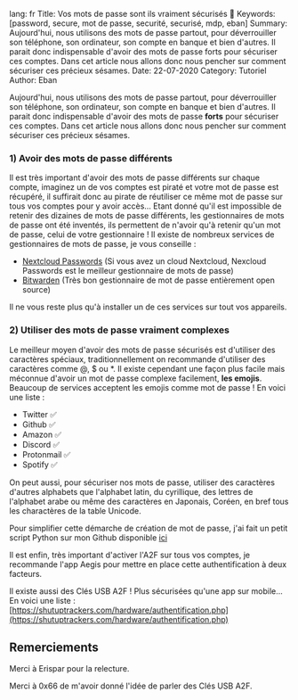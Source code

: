 lang: fr
Title: Vos mots de passe sont ils vraiment sécurisés 🔐
Keywords: [password, secure, mot de passe, securité, securisé, mdp, eban]
Summary: Aujourd'hui, nous utilisons des mots de passe partout, pour déverrouiller son téléphone, son ordinateur, son compte en banque et bien d'autres. Il parait donc indispensable d'avoir des mots de passe forts pour sécuriser ces comptes. Dans cet article nous allons donc nous pencher sur comment sécuriser ces précieux sésames.
Date: 22-07-2020
Category: Tutoriel
Author: Eban

Aujourd'hui, nous utilisons des mots de passe partout, pour déverrouiller son téléphone, son ordinateur, son compte en banque et bien d'autres. Il parait donc indispensable d'avoir des mots de passe **forts** pour sécuriser ces comptes. Dans cet article nous allons donc nous pencher sur comment sécuriser ces précieux sésames.

### 1) Avoir des mots de passe différents

Il est très important d'avoir des mots de passe différents sur chaque compte, imaginez un de vos comptes est piraté et votre mot de passe est récupéré, il suffirait donc au pirate de réutiliser ce même mot de passe sur tous vos comptes pour y avoir accès… Etant donné qu'il est impossible de retenir des dizaines de mots de passe différents, les gestionnaires de mots de passe ont été inventés, ils permettent de n'avoir qu'à retenir qu'un mot de passe, celui de votre gestionnaire ! Il existe de nombreux services de gestionnaires de mots de passe, je vous conseille :

  - [Nextcloud Passwords](https://apps.nextcloud.com/apps/passwords) (Si vous avez un cloud Nextcloud, Nexcloud Passwords est le meilleur gestionnaire de mots de passe)
  - [Bitwarden](https://bitwarden.com/) (Très bon gestionnaire de mot de passe entièrement open source)

Il ne vous reste plus qu'à installer un de ces services sur tout vos appareils.

### 2) Utiliser des mots de passe vraiment complexes

Le meilleur moyen d'avoir des mots de passe sécurisés est d'utiliser des caractères spéciaux, traditionnellement on recommande d'utiliser des caractères comme @, $ ou \*.
Il existe cependant une façon plus facile mais méconnue d'avoir un mot de passe complexe facilement, **les emojis**.
Beaucoup de services acceptent les emojis comme mot de passe ! En voici une liste :

  - Twitter ✅
  - Github ✅
  - Amazon ✅
  - Discord ✅
  - Protonmail ✅
  - Spotify ✅

On peut aussi, pour sécuriser nos mots de passe, utiliser des caractères d'autres alphabets que l'alphabet latin, du cyrillique, des lettres de l'alphabet arabe ou même des caractères en Japonais, Coréen, en bref tous les charactères de la table Unicode.

Pour simplifier cette démarche de création de mot de passe, j'ai fait un petit script Python sur mon Github disponible [ici](https://github.com/ebanDev/unicode-password-generator)

Il est enfin, très important d'activer l'A2F sur tous vos comptes, je recommande l'app Aegis pour mettre en place cette authentification à deux facteurs.

Il existe aussi des Clés USB A2F ! Plus sécurisées qu'une app sur mobile... En voici une liste : [https://shutuptrackers.com/hardware/authentification.php](https://shutuptrackers.com/hardware/authentification.php)

## Remerciements

Merci à Erispar pour la relecture.

Merci à 0x66 de m'avoir donné l'idée de parler des Clés USB A2F.
